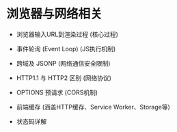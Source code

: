 # 浏览器与网络相关

+ 浏览器输入URL到渲染过程 (核心过程)

+ 事件轮询 (Event Loop) (JS执行机制)

+ 跨域及 JSONP (网络通信安全限制)

+ HTTP1.1 与 HTTP2 区别 (网络协议)

+ OPTIONS 预请求 (CORS机制)

+ 前端缓存 (涵盖HTTP缓存、Service Worker、Storage等)

+ 状态码详解